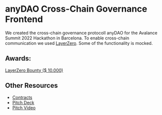 # anyDAO Cross-Chain Governance Frontend
We created the cross-chain governance protocoll anyDAO for the Avalance Summit 2022 Hackathon in Barcelona. To enable cross-chain communication we used [LayerZero](https://layerzero.network/). Some of the functionality is mocked. 

## Awards:
[LayerZero Bounty ($ 10.000)](https://twitter.com/encodeclub/status/1508120731795742733)

## Other Resources
- [Contracts](https://github.com/martineckardt/anydao-contracts)
- [Pitch Deck](https://docs.google.com/presentation/d/1Y_fqNgGySBLrAc-qo90ag9gLGdnKk0NKWKGicUQDN4E/edit#slide=id.p)
- [Pitch Video](https://www.loom.com/share/4b92d109209e428b816d69d10d3e56c6)

